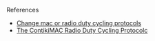 
References

* [Change mac or radio duty cycling protocols](https://github.com/contiki-os/contiki/wiki/Change-mac-or-radio-duty-cycling-protocols#Step_1_Add_a_projectconfh_file_to_the_Makefile)
* [The ContikiMAC Radio Duty Cycling Protocolc](http://dunkels.com/adam/dunkels11contikimac.pdf)
